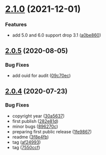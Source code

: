 # [2.1.0](https://github.com/cdotyone/Core.Audit/compare/v2.0.5...v2.1.0) (2021-12-01)


### Features

* add 5.0 and 6.0 support drop 3.1 ([a0be860](https://github.com/cdotyone/Core.Audit/commit/a0be8600a32f7722bb67c05c91b3061237ba01a9))



## [2.0.5](https://github.com/cdotyone/Core.Audit/compare/v2.0.4...v2.0.5) (2020-08-05)


### Bug Fixes

* add ouid for audit ([09c70ec](https://github.com/cdotyone/Core.Audit/commit/09c70ecb072ad9c3c584d25f2930117a291b5b09))



## [2.0.4](https://github.com/cdotyone/Core.Audit/compare/896270c8beb8e958a813c511f37a389c80ea7bb7...v2.0.4) (2020-07-23)


### Bug Fixes

* copyright year ([30a5637](https://github.com/cdotyone/Core.Audit/commit/30a56371e3eb65775f56c7373a5620ba6edc72f5))
* first publish ([282e81d](https://github.com/cdotyone/Core.Audit/commit/282e81da323c7f4f7d8562c34d20f222d388470b))
* minor bugs ([896270c](https://github.com/cdotyone/Core.Audit/commit/896270c8beb8e958a813c511f37a389c80ea7bb7))
* preparing first public release ([1fe9867](https://github.com/cdotyone/Core.Audit/commit/1fe98674d24d4a25bc25aef95d948b2a913007ec))
* readme ([3f8e4fb](https://github.com/cdotyone/Core.Audit/commit/3f8e4fb884ed5871dfd262e16ab6dbbb108d7a04))
* tag ([af24993](https://github.com/cdotyone/Core.Audit/commit/af249930c27809e4732006e55e76f697b55ae57f))
* tag ([7550ccf](https://github.com/cdotyone/Core.Audit/commit/7550ccf85bc29c1f4415e1d56116b7fcb2fcee34))



